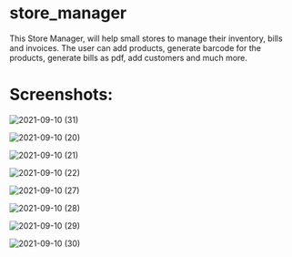 # store_manager

This Store Manager, will help small stores to manage their inventory, bills and invoices.
The user can add products, generate barcode for the products, generate bills as pdf, add 
customers and much more.

# Screenshots:

![2021-09-10 (31)](https://user-images.githubusercontent.com/69116292/132849360-eb461fb3-ede1-44f0-b11e-cb7d9b7e2a04.png)

![2021-09-10 (20)](https://user-images.githubusercontent.com/69116292/132849402-5a74b5b2-ad03-47ce-a0cb-fe5e943a32af.png)

![2021-09-10 (21)](https://user-images.githubusercontent.com/69116292/132849419-125b9214-d29d-47c6-a211-812c8da533ba.png)

![2021-09-10 (22)](https://user-images.githubusercontent.com/69116292/132849439-dc4b9f06-75bc-4f9d-910b-65e8c2d88c3a.png)

![2021-09-10 (27)](https://user-images.githubusercontent.com/69116292/132849459-8f9d8d17-3a43-4908-b270-04618c3ae37e.png)

![2021-09-10 (28)](https://user-images.githubusercontent.com/69116292/132849467-0c93d911-afeb-4f4e-b7ac-c2e6344d07a3.png)

![2021-09-10 (29)](https://user-images.githubusercontent.com/69116292/132849478-9b2e3083-c878-4180-85d2-6fd0e4fac0d4.png)

![2021-09-10 (30)](https://user-images.githubusercontent.com/69116292/132849485-45969e71-330e-471f-aa1d-1a8a48c282fb.png)
